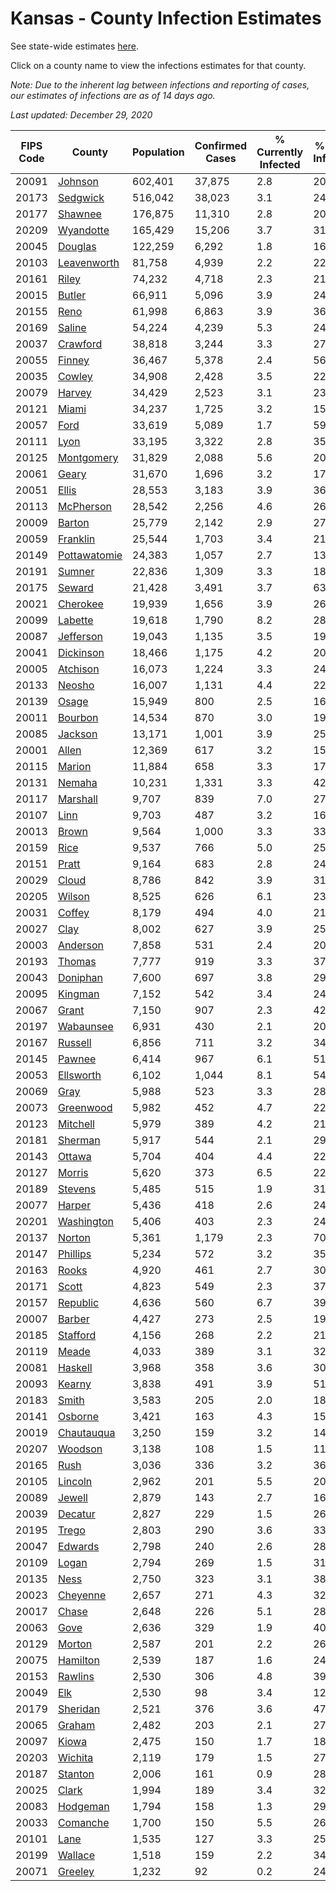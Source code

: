 # Kansas - County Infection Estimates

See state-wide estimates [here](/infections/us-ks).

Click on a county name to view the infections estimates for that county.

*Note: Due to the inherent lag between infections and reporting of cases, our estimates of infections are as of 14 days ago.*

*Last updated: December 29, 2020*

|   FIPS Code |                       County |   Population |   Confirmed Cases |   % Currently Infected |   % Total Infected |
|-------------|------------------------------|--------------|-------------------|------------------------|--------------------|
|       20091 |           [Johnson](johnson) |      602,401 |            37,875 |                    2.8 |               20.6 |
|       20173 |         [Sedgwick](sedgwick) |      516,042 |            38,023 |                    3.1 |               24.1 |
|       20177 |           [Shawnee](shawnee) |      176,875 |            11,310 |                    2.8 |               20.8 |
|       20209 |       [Wyandotte](wyandotte) |      165,429 |            15,206 |                    3.7 |               31.9 |
|       20045 |           [Douglas](douglas) |      122,259 |             6,292 |                    1.8 |               16.8 |
|       20103 |   [Leavenworth](leavenworth) |       81,758 |             4,939 |                    2.2 |               22.5 |
|       20161 |               [Riley](riley) |       74,232 |             4,718 |                    2.3 |               21.1 |
|       20015 |             [Butler](butler) |       66,911 |             5,096 |                    3.9 |               24.2 |
|       20155 |                 [Reno](reno) |       61,998 |             6,863 |                    3.9 |               36.0 |
|       20169 |             [Saline](saline) |       54,224 |             4,239 |                    5.3 |               24.6 |
|       20037 |         [Crawford](crawford) |       38,818 |             3,244 |                    3.3 |               27.0 |
|       20055 |             [Finney](finney) |       36,467 |             5,378 |                    2.4 |               56.6 |
|       20035 |             [Cowley](cowley) |       34,908 |             2,428 |                    3.5 |               22.1 |
|       20079 |             [Harvey](harvey) |       34,429 |             2,523 |                    3.1 |               23.7 |
|       20121 |               [Miami](miami) |       34,237 |             1,725 |                    3.2 |               15.8 |
|       20057 |                 [Ford](ford) |       33,619 |             5,089 |                    1.7 |               59.5 |
|       20111 |                 [Lyon](lyon) |       33,195 |             3,322 |                    2.8 |               35.3 |
|       20125 |     [Montgomery](montgomery) |       31,829 |             2,088 |                    5.6 |               20.5 |
|       20061 |               [Geary](geary) |       31,670 |             1,696 |                    3.2 |               17.0 |
|       20051 |               [Ellis](ellis) |       28,553 |             3,183 |                    3.9 |               36.2 |
|       20113 |       [McPherson](mcpherson) |       28,542 |             2,256 |                    4.6 |               26.3 |
|       20009 |             [Barton](barton) |       25,779 |             2,142 |                    2.9 |               27.3 |
|       20059 |         [Franklin](franklin) |       25,544 |             1,703 |                    3.4 |               21.0 |
|       20149 | [Pottawatomie](pottawatomie) |       24,383 |             1,057 |                    2.7 |               13.5 |
|       20191 |             [Sumner](sumner) |       22,836 |             1,309 |                    3.3 |               18.3 |
|       20175 |             [Seward](seward) |       21,428 |             3,491 |                    3.7 |               63.2 |
|       20021 |         [Cherokee](cherokee) |       19,939 |             1,656 |                    3.9 |               26.6 |
|       20099 |           [Labette](labette) |       19,618 |             1,790 |                    8.2 |               28.4 |
|       20087 |       [Jefferson](jefferson) |       19,043 |             1,135 |                    3.5 |               19.1 |
|       20041 |       [Dickinson](dickinson) |       18,466 |             1,175 |                    4.2 |               20.1 |
|       20005 |         [Atchison](atchison) |       16,073 |             1,224 |                    3.3 |               24.4 |
|       20133 |             [Neosho](neosho) |       16,007 |             1,131 |                    4.4 |               22.4 |
|       20139 |               [Osage](osage) |       15,949 |               800 |                    2.5 |               16.0 |
|       20011 |           [Bourbon](bourbon) |       14,534 |               870 |                    3.0 |               19.0 |
|       20085 |           [Jackson](jackson) |       13,171 |             1,001 |                    3.9 |               25.6 |
|       20001 |               [Allen](allen) |       12,369 |               617 |                    3.2 |               15.7 |
|       20115 |             [Marion](marion) |       11,884 |               658 |                    3.3 |               17.7 |
|       20131 |             [Nemaha](nemaha) |       10,231 |             1,331 |                    3.3 |               42.5 |
|       20117 |         [Marshall](marshall) |        9,707 |               839 |                    7.0 |               27.5 |
|       20107 |                 [Linn](linn) |        9,703 |               487 |                    3.2 |               16.4 |
|       20013 |               [Brown](brown) |        9,564 |             1,000 |                    3.3 |               33.9 |
|       20159 |                 [Rice](rice) |        9,537 |               766 |                    5.0 |               25.4 |
|       20151 |               [Pratt](pratt) |        9,164 |               683 |                    2.8 |               24.3 |
|       20029 |               [Cloud](cloud) |        8,786 |               842 |                    3.9 |               31.7 |
|       20205 |             [Wilson](wilson) |        8,525 |               626 |                    6.1 |               23.1 |
|       20031 |             [Coffey](coffey) |        8,179 |               494 |                    4.0 |               21.4 |
|       20027 |                 [Clay](clay) |        8,002 |               627 |                    3.9 |               25.3 |
|       20003 |         [Anderson](anderson) |        7,858 |               531 |                    2.4 |               20.7 |
|       20193 |             [Thomas](thomas) |        7,777 |               919 |                    3.3 |               37.9 |
|       20043 |         [Doniphan](doniphan) |        7,600 |               697 |                    3.8 |               29.6 |
|       20095 |           [Kingman](kingman) |        7,152 |               542 |                    3.4 |               24.6 |
|       20067 |               [Grant](grant) |        7,150 |               907 |                    2.3 |               42.2 |
|       20197 |       [Wabaunsee](wabaunsee) |        6,931 |               430 |                    2.1 |               20.1 |
|       20167 |           [Russell](russell) |        6,856 |               711 |                    3.2 |               34.2 |
|       20145 |             [Pawnee](pawnee) |        6,414 |               967 |                    6.1 |               51.0 |
|       20053 |       [Ellsworth](ellsworth) |        6,102 |             1,044 |                    8.1 |               54.2 |
|       20069 |                 [Gray](gray) |        5,988 |               523 |                    3.3 |               28.9 |
|       20073 |       [Greenwood](greenwood) |        5,982 |               452 |                    4.7 |               22.5 |
|       20123 |         [Mitchell](mitchell) |        5,979 |               389 |                    4.2 |               21.5 |
|       20181 |           [Sherman](sherman) |        5,917 |               544 |                    2.1 |               29.8 |
|       20143 |             [Ottawa](ottawa) |        5,704 |               404 |                    4.4 |               22.8 |
|       20127 |             [Morris](morris) |        5,620 |               373 |                    6.5 |               22.3 |
|       20189 |           [Stevens](stevens) |        5,485 |               515 |                    1.9 |               31.5 |
|       20077 |             [Harper](harper) |        5,436 |               418 |                    2.6 |               24.8 |
|       20201 |     [Washington](washington) |        5,406 |               403 |                    2.3 |               24.7 |
|       20137 |             [Norton](norton) |        5,361 |             1,179 |                    2.3 |               70.8 |
|       20147 |         [Phillips](phillips) |        5,234 |               572 |                    3.2 |               35.6 |
|       20163 |               [Rooks](rooks) |        4,920 |               461 |                    2.7 |               30.4 |
|       20171 |               [Scott](scott) |        4,823 |               549 |                    2.3 |               37.5 |
|       20157 |         [Republic](republic) |        4,636 |               560 |                    6.7 |               39.2 |
|       20007 |             [Barber](barber) |        4,427 |               273 |                    2.5 |               19.6 |
|       20185 |         [Stafford](stafford) |        4,156 |               268 |                    2.2 |               21.3 |
|       20119 |               [Meade](meade) |        4,033 |               389 |                    3.1 |               32.6 |
|       20081 |           [Haskell](haskell) |        3,968 |               358 |                    3.6 |               30.8 |
|       20093 |             [Kearny](kearny) |        3,838 |               491 |                    3.9 |               51.4 |
|       20183 |               [Smith](smith) |        3,583 |               205 |                    2.0 |               18.5 |
|       20141 |           [Osborne](osborne) |        3,421 |               163 |                    4.3 |               15.8 |
|       20019 |     [Chautauqua](chautauqua) |        3,250 |               159 |                    3.2 |               14.9 |
|       20207 |           [Woodson](woodson) |        3,138 |               108 |                    1.5 |               11.3 |
|       20165 |                 [Rush](rush) |        3,036 |               336 |                    3.2 |               36.6 |
|       20105 |           [Lincoln](lincoln) |        2,962 |               201 |                    5.5 |               20.5 |
|       20089 |             [Jewell](jewell) |        2,879 |               143 |                    2.7 |               16.4 |
|       20039 |           [Decatur](decatur) |        2,827 |               229 |                    1.5 |               26.4 |
|       20195 |               [Trego](trego) |        2,803 |               290 |                    3.6 |               33.7 |
|       20047 |           [Edwards](edwards) |        2,798 |               240 |                    2.6 |               28.0 |
|       20109 |               [Logan](logan) |        2,794 |               269 |                    1.5 |               31.2 |
|       20135 |                 [Ness](ness) |        2,750 |               323 |                    3.1 |               38.5 |
|       20023 |         [Cheyenne](cheyenne) |        2,657 |               271 |                    4.3 |               32.7 |
|       20017 |               [Chase](chase) |        2,648 |               226 |                    5.1 |               28.8 |
|       20063 |                 [Gove](gove) |        2,636 |               329 |                    1.9 |               40.4 |
|       20129 |             [Morton](morton) |        2,587 |               201 |                    2.2 |               26.2 |
|       20075 |         [Hamilton](hamilton) |        2,539 |               187 |                    1.6 |               24.7 |
|       20153 |           [Rawlins](rawlins) |        2,530 |               306 |                    4.8 |               39.2 |
|       20049 |                   [Elk](elk) |        2,530 |                98 |                    3.4 |               12.3 |
|       20179 |         [Sheridan](sheridan) |        2,521 |               376 |                    3.6 |               47.7 |
|       20065 |             [Graham](graham) |        2,482 |               203 |                    2.1 |               27.2 |
|       20097 |               [Kiowa](kiowa) |        2,475 |               150 |                    1.7 |               18.2 |
|       20203 |           [Wichita](wichita) |        2,119 |               179 |                    1.5 |               27.8 |
|       20187 |           [Stanton](stanton) |        2,006 |               161 |                    0.9 |               28.1 |
|       20025 |               [Clark](clark) |        1,994 |               189 |                    3.4 |               32.9 |
|       20083 |         [Hodgeman](hodgeman) |        1,794 |               158 |                    1.3 |               29.5 |
|       20033 |         [Comanche](comanche) |        1,700 |               150 |                    5.5 |               26.8 |
|       20101 |                 [Lane](lane) |        1,535 |               127 |                    3.3 |               25.7 |
|       20199 |           [Wallace](wallace) |        1,518 |               159 |                    2.2 |               34.7 |
|       20071 |           [Greeley](greeley) |        1,232 |                92 |                    0.2 |               24.1 |